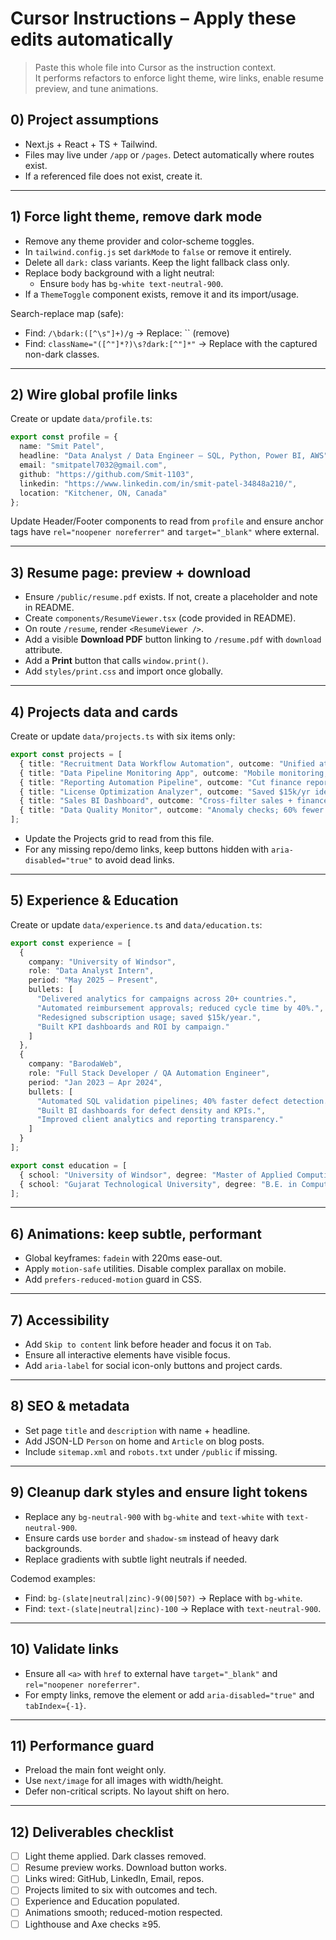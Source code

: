 # Cursor Instructions – Apply these edits automatically

> Paste this whole file into Cursor as the instruction context.  
> It performs refactors to enforce light theme, wire links, enable resume preview, and tune animations.

## 0) Project assumptions
- Next.js + React + TS + Tailwind.
- Files may live under `/app` or `/pages`. Detect automatically where routes exist.
- If a referenced file does not exist, create it.

---

## 1) Force light theme, remove dark mode
- Remove any theme provider and color-scheme toggles.
- In `tailwind.config.js` set `darkMode` to `false` or remove it entirely.
- Delete all `dark:` class variants. Keep the light fallback class only.
- Replace body background with a light neutral:
  - Ensure `body` has `bg-white text-neutral-900`.
- If a `ThemeToggle` component exists, remove it and its import/usage.

Search-replace map (safe):
- Find: `/\bdark:([^\s"]+)/g` → Replace: `` (remove)
- Find: `className="([^"]*?)\s?dark:[^"]*"` → Replace with the captured non-dark classes.

---

## 2) Wire global profile links
Create or update `data/profile.ts`:
```ts
export const profile = {
  name: "Smit Patel",
  headline: "Data Analyst / Data Engineer — SQL, Python, Power BI, AWS",
  email: "smitpatel7032@gmail.com",
  github: "https://github.com/Smit-1103",
  linkedin: "https://www.linkedin.com/in/smit-patel-34848a210/",
  location: "Kitchener, ON, Canada"
};
```
Update Header/Footer components to read from `profile` and ensure anchor tags have `rel="noopener noreferrer"` and `target="_blank"` where external.

---

## 3) Resume page: preview + download
- Ensure `/public/resume.pdf` exists. If not, create a placeholder and note in README.
- Create `components/ResumeViewer.tsx` (code provided in README).
- On route `/resume`, render `<ResumeViewer />`.
- Add a visible **Download PDF** button linking to `/resume.pdf` with `download` attribute.
- Add a **Print** button that calls `window.print()`.
- Add `styles/print.css` and import once globally.

---

## 4) Projects data and cards
Create or update `data/projects.ts` with six items only:
```ts
export const projects = [
  { title: "Recruitment Data Workflow Automation", outcome: "Unified attendance + cost ETL; 50% less manual effort.", tech: ["Power BI","SQL","Excel","Jira"], links: { repo: "", demo: "" }, tags: ["analytics","etl","dashboards"] },
  { title: "Data Pipeline Monitoring App", outcome: "Mobile monitoring; 35% faster incident response.", tech: ["React Native","AWS","Kafka"], links: { repo: "", demo: "" }, tags: ["monitoring","ops"] },
  { title: "Reporting Automation Pipeline", outcome: "Cut finance reporting cycles by 40%.", tech: ["Python","AWS Lambda","SQL"], links: { repo: "", demo: "" }, tags: ["automation","finance"] },
  { title: "License Optimization Analyzer", outcome: "Saved $15k/yr identifying unused licenses.", tech: ["Power BI","Python","REST"], links: { repo: "", demo: "" }, tags: ["cost","governance"] },
  { title: "Sales BI Dashboard", outcome: "Cross-filter sales + finance for better visibility.", tech: ["Power BI","SQL"], links: { repo: "", demo: "" }, tags: ["bi"] },
  { title: "Data Quality Monitor", outcome: "Anomaly checks; 60% fewer BI dataset failures.", tech: ["Python","Pandas"], links: { repo: "", demo: "" }, tags: ["quality"] }
];
```
- Update the Projects grid to read from this file.
- For any missing repo/demo links, keep buttons hidden with `aria-disabled="true"` to avoid dead links.

---

## 5) Experience & Education
Create or update `data/experience.ts` and `data/education.ts`:
```ts
export const experience = [
  {
    company: "University of Windsor",
    role: "Data Analyst Intern",
    period: "May 2025 – Present",
    bullets: [
      "Delivered analytics for campaigns across 20+ countries.",
      "Automated reimbursement approvals; reduced cycle time by 40%.",
      "Redesigned subscription usage; saved $15k/year.",
      "Built KPI dashboards and ROI by campaign."
    ]
  },
  {
    company: "BarodaWeb",
    role: "Full Stack Developer / QA Automation Engineer",
    period: "Jan 2023 – Apr 2024",
    bullets: [
      "Automated SQL validation pipelines; 40% faster defect detection.",
      "Built BI dashboards for defect density and KPIs.",
      "Improved client analytics and reporting transparency."
    ]
  }
];

export const education = [
  { school: "University of Windsor", degree: "Master of Applied Computing", period: "May 2024 – Dec 2025", notes: ["Current average: 88.4%"] },
  { school: "Gujarat Technological University", degree: "B.E. in Computer Science", period: "Jul 2019 – May 2023", notes: ["Final percentage: 87.5%"] }
];
```

---

## 6) Animations: keep subtle, performant
- Global keyframes: `fadein` with 220ms ease-out.
- Apply `motion-safe` utilities. Disable complex parallax on mobile.
- Add `prefers-reduced-motion` guard in CSS.

---

## 7) Accessibility
- Add `Skip to content` link before header and focus it on `Tab`.
- Ensure all interactive elements have visible focus.
- Add `aria-label` for social icon-only buttons and project cards.

---

## 8) SEO & metadata
- Set page `title` and `description` with name + headline.
- Add JSON-LD `Person` on home and `Article` on blog posts.
- Include `sitemap.xml` and `robots.txt` under `/public` if missing.

---

## 9) Cleanup dark styles and ensure light tokens
- Replace any `bg-neutral-900` with `bg-white` and `text-white` with `text-neutral-900`.
- Ensure cards use `border` and `shadow-sm` instead of heavy dark backgrounds.
- Replace gradients with subtle light neutrals if needed.

Codemod examples:
- Find: `bg-(slate|neutral|zinc)-9(00|50?)` → Replace with `bg-white`.
- Find: `text-(slate|neutral|zinc)-100` → Replace with `text-neutral-900`.

---

## 10) Validate links
- Ensure all `<a>` with `href` to external have `target="_blank"` and `rel="noopener noreferrer"`.
- For empty links, remove the element or add `aria-disabled="true"` and `tabIndex={-1}`.

---

## 11) Performance guard
- Preload the main font weight only.
- Use `next/image` for all images with width/height.
- Defer non-critical scripts. No layout shift on hero.

---

## 12) Deliverables checklist
- [ ] Light theme applied. Dark classes removed.
- [ ] Resume preview works. Download button works.
- [ ] Links wired: GitHub, LinkedIn, Email, repos.
- [ ] Projects limited to six with outcomes and tech.
- [ ] Experience and Education populated.
- [ ] Animations smooth; reduced-motion respected.
- [ ] Lighthouse and Axe checks ≥95.

